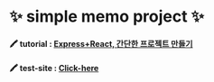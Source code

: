 #  ✨ simple memo project  ✨



#### 🖍 tutorial :  [Express+React, 간단한 프로젝트 만들기](https://gngsn.tistory.com/17)

#### 🖍 test-site :  [Click-here](http://13.209.144.115:3000/memo)

